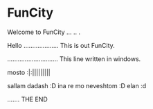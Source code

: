 # FunCity

Welcome to FunCity
...
..
.

Hello
....................
This is out FunCity.

.............................
This line written in windows.

mosto :|:|||||||||

sallam dadash :D
ina re mo neveshtom :D
elan :d


.......
THE END 